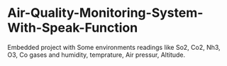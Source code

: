 # Air-Quality-Monitoring-System-With-Speak-Function
Embedded project with Some environments readings like So2, Co2, Nh3, O3, Co gases and humidity, temprature, Air pressur, Altitude. 
